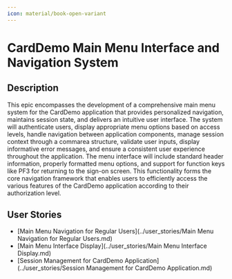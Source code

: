 ```yaml
---
icon: material/book-open-variant
---
```

# CardDemo Main Menu Interface and Navigation System

## Description
This epic encompasses the development of a comprehensive main menu system for the CardDemo application that provides personalized navigation, maintains session state, and delivers an intuitive user interface. The system will authenticate users, display appropriate menu options based on access levels, handle navigation between application components, manage session context through a commarea structure, validate user inputs, display informative error messages, and ensure a consistent user experience throughout the application. The menu interface will include standard header information, properly formatted menu options, and support for function keys like PF3 for returning to the sign-on screen. This functionality forms the core navigation framework that enables users to efficiently access the various features of the CardDemo application according to their authorization level.

## User Stories
- [Main Menu Navigation for Regular Users](../user_stories/Main Menu Navigation for Regular Users.md)
- [Main Menu Interface Display](../user_stories/Main Menu Interface Display.md)
- [Session Management for CardDemo Application](../user_stories/Session Management for CardDemo Application.md)